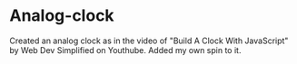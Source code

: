 # Analog-clock

Created an analog clock as in the video of "Build A Clock With JavaScript" by Web Dev Simplified on Youthube.
Added my own spin to it.
